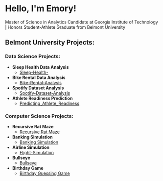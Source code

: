 # Hello, I'm Emory!

Master of Science in Analytics Candidate at Georgia Institute of Technology | Honors Student-Athlete Graduate from Belmont University

## Belmont University Projects:

### Data Science Projects:
- **Sleep Health Data Analysis**
  - [Sleep-Health-](https://github.com/Emorymoore927/Sleep-Health-) 
- **Bike Rental Data Analysis**
  - [Bike-Rental-Analysis](https://github.com/Emorymoore927/Bike-Rental-Analysis) 
- **Spotify Dataset Analysis**
  - [Spotify-Dataset-Analysis](https://github.com/Emorymoore927/Spotify-Dataset-Analysis)
- **Athlete Readiness Prediction**
  - [Predicting_Athlete_Readiness](https://github.com/Emorymoore927/Predicting_Athlete_Readiness) 

### Computer Science Projects:
- **Recursive Rat Maze**
  - [Recursive Rat Maze](https://github.com/Emorymoore927/Recursive-Rat-Maze)
- **Banking Simulation**
  - [Banking Simulation](https://github.com/Emorymoore927/Banking-Simulation) 
- **Airline Simulation**
  - [Flight-Simulation](https://github.com/Emorymoore927/Flight-Simulation)
- **Bullseye**
  - [Bullseye](https://github.com/Emorymoore927/Bullseye)
- **Birthday Game**
  - [Birthday Guessing Game](https://github.com/Emorymoore927/Birthday-Guessing-Game) 

<!--

